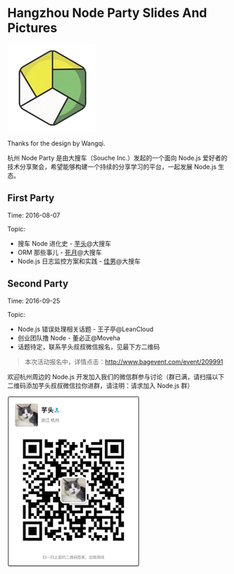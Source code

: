 # Hangzhou Node Party Slides And Pictures

![](./logo.png)

Thanks for the design by Wangqi. 

杭州 Node Party 是由大搜车（Souche Inc.）发起的一个面向 Node.js 爱好者的技术分享聚会，希望能够构建一个持续的分享学习的平台，一起发展 Node.js 生态。

## First Party

Time: 2016-08-07

Topic:

 * 搜车 Node 进化史 - [芋头](https://github.com/xinyu198736)@大搜车
 * ORM 那些事儿 - [死月](https://github.com/XadillaX)@大搜车
 * Node.js 日志监控方案和实践 - [佳男](https://github.com/plusmancn)@大搜车
 
## Second Party

Time: 2016-09-25

Topic: 

 * Node.js 错误处理相关话题 - 王子亭@LeanCloud
 * 创业团队撸 Node - 董必正@Moveha
 * 话题待定，联系芋头叔叔微信报名，见最下方二维码

> 本次活动报名中，详情点击：http://www.bagevent.com/event/209991

欢迎杭州周边的 Node.js 开发加入我们的微信群参与讨论（群已满，请扫描以下二维码添加芋头叔叔微信拉你进群，请注明：请求加入 Node.js 群）

![](./qrcode.jpg)
